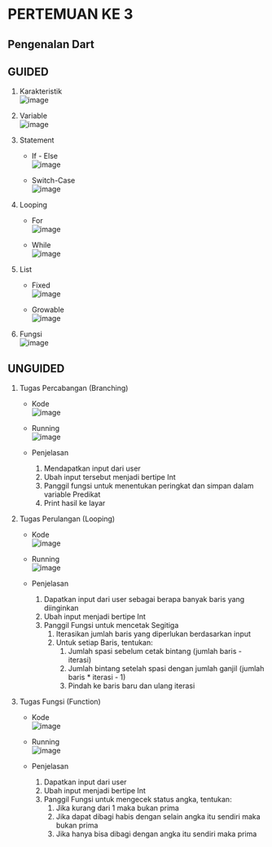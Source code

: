 # PERTEMUAN KE 3

## Pengenalan Dart

## GUIDED

1. Karakteristik\
  ![image](https://github.com/user-attachments/assets/2191a995-9774-4db0-9089-426b08095512)

2. Variable\
  ![image](https://github.com/user-attachments/assets/96f21a49-8aaa-46e9-ba75-a4f7984c8962)

3. Statement

   - If - Else\
  ![image](https://github.com/user-attachments/assets/05147187-1ac4-48e8-b067-a049f755e5a6)

   - Switch-Case\
  ![image](https://github.com/user-attachments/assets/e5f7f989-cc40-4d89-aec0-aa72f0055fb6)

4. Looping

   - For\
  ![image](https://github.com/user-attachments/assets/443bdb17-9780-44e3-8af3-4719b751405e)

   - While\
  ![image](https://github.com/user-attachments/assets/be8ebe32-a025-45a6-9f46-6257a0ed0e91)

5. List

   - Fixed\
  ![image](https://github.com/user-attachments/assets/ff692a42-4c4a-4fda-a2b9-cc5520804e66)

   - Growable\
  ![image](https://github.com/user-attachments/assets/087a118e-336d-4219-bebd-13d7b61df2ad)

6. Fungsi\
  ![image](https://github.com/user-attachments/assets/5b731351-53c1-47c5-a80b-c512e1781897)

## UNGUIDED

1. Tugas Percabangan (Branching)
   - Kode\
   ![image](https://github.com/user-attachments/assets/13960903-5786-4246-ace2-802ea1add7b9)

   - Running\
  ![image](https://github.com/user-attachments/assets/bc5e1fa0-028d-4895-a99a-7c348910ccf7)

   - Penjelasan
     1. Mendapatkan input dari user
     2. Ubah input tersebut menjadi bertipe Int
     3. Panggil fungsi untuk menentukan peringkat dan simpan dalam variable Predikat
     4. Print hasil ke layar

2. Tugas Perulangan (Looping)
   - Kode\
    ![image](https://github.com/user-attachments/assets/83fd9572-d7aa-43c7-9656-0d02d26fa7d3)

   - Running\
   ![image](https://github.com/user-attachments/assets/c502677e-aa28-4d7a-9652-05e4d66cf551)

   - Penjelasan
     1. Dapatkan input dari user sebagai berapa banyak baris yang diinginkan
     2. Ubah input menjadi bertipe Int
     3. Panggil Fungsi untuk mencetak Segitiga
        1. Iterasikan jumlah baris yang diperlukan berdasarkan input
        2. Untuk setiap Baris, tentukan:
           1. Jumlah spasi sebelum cetak bintang (jumlah baris - iterasi)
           2. Jumlah bintang setelah spasi dengan jumlah ganjil (jumlah baris * iterasi - 1)
           3. Pindah ke baris baru dan ulang iterasi

3. Tugas Fungsi (Function)
   - Kode\
   ![image](https://github.com/user-attachments/assets/98d75819-8a65-4145-9242-bb935d9fecb4)

   - Running\
   ![image](https://github.com/user-attachments/assets/62dfd248-86da-4409-bee2-099f1db4e5e7)

   - Penjelasan
       1. Dapatkan input dari user
       2. Ubah input menjadi bertipe Int
       3. Panggil Fungsi untuk mengecek status angka, tentukan:
          1. Jika kurang dari 1 maka bukan prima
          2. Jika dapat dibagi habis dengan selain angka itu sendiri maka bukan prima
          3. Jika hanya bisa dibagi dengan angka itu sendiri maka prima
